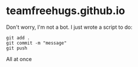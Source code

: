 # teamfreehugs.github.io

Don't worry, I'm not a bot. I just wrote a script to do:

    git add .
    git commit -m "message"
    git push

All at once
